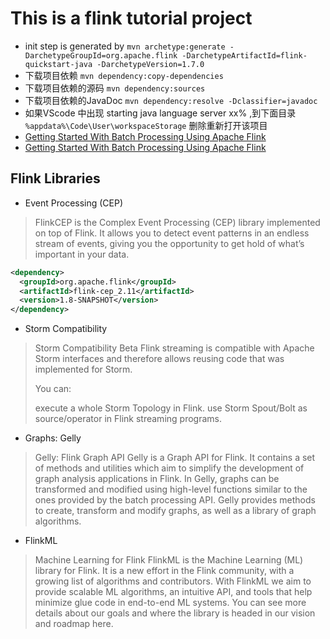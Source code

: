 # This is a flink tutorial project 

* init step is generated by 
`mvn archetype:generate -DarchetypeGroupId=org.apache.flink -DarchetypeArtifactId=flink-quickstart-java -DarchetypeVersion=1.7.0`
* 下载项目依赖 `mvn dependency:copy-dependencies` 
* 下载项目依赖的源码 `mvn dependency:sources`
* 下载项目依赖的JavaDoc `mvn dependency:resolve -Dclassifier=javadoc`
* 如果VScode 中出现 starting java  language server xx% ,到下面目录 `%appdata%\Code\User\workspaceStorage` 删除重新打开该项目
* [Getting Started With Batch Processing Using Apache Flink](https://cloud.tencent.com/developer/article/1133274)
* [Getting Started With Batch Processing Using Apache Flink](https://dzone.com/articles/getting-started-with-batch-processing-using-apache)

## Flink Libraries
* Event Processing (CEP)
> FlinkCEP is the Complex Event Processing (CEP) library implemented on top of Flink. It allows you to detect event patterns in an endless stream of events, giving you the opportunity to get hold of what’s important in your data.

```xml
<dependency>
  <groupId>org.apache.flink</groupId>
  <artifactId>flink-cep_2.11</artifactId>
  <version>1.8-SNAPSHOT</version>
</dependency>
```
* Storm Compatibility 
> Storm Compatibility Beta Flink streaming is compatible with Apache Storm interfaces and therefore allows reusing code that was implemented for Storm.
>
> You can:
> 
> execute a whole Storm Topology in Flink.
> use Storm Spout/Bolt as source/operator in Flink streaming programs.

* Graphs: Gelly
> Gelly: Flink Graph API
> Gelly is a Graph API for Flink. It contains a set of methods and utilities which aim to simplify the development of graph analysis applications in Flink. In Gelly, graphs can be transformed and modified using high-level functions similar to the ones provided by the batch processing API. Gelly provides methods to create, transform and modify graphs, as well as a library of graph algorithms.

* FlinkML 
> Machine Learning for Flink
> FlinkML is the Machine Learning (ML) library for Flink. It is a new effort in the Flink community, with a growing list of algorithms and contributors. With FlinkML we aim to provide scalable ML algorithms, an intuitive API, and tools that help minimize glue code in end-to-end ML systems. You can see more details about our goals and where the library is headed in our vision and roadmap here.

